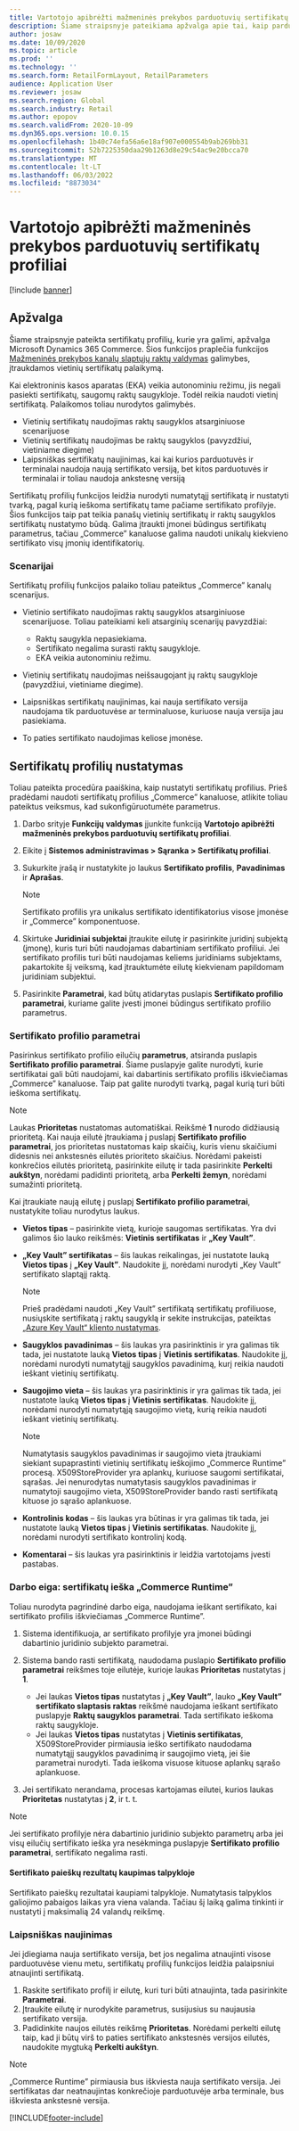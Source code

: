 ```yaml
---
title: Vartotojo apibrėžti mažmeninės prekybos parduotuvių sertifikatų profiliai
description: Šiame straipsnyje pateikiama apžvalga apie tai, kaip parduotuvėse naudojami sertifikatai.
author: josaw
ms.date: 10/09/2020
ms.topic: article
ms.prod: ''
ms.technology: ''
ms.search.form: RetailFormLayout, RetailParameters
audience: Application User
ms.reviewer: josaw
ms.search.region: Global
ms.search.industry: Retail
ms.author: epopov
ms.search.validFrom: 2020-10-09
ms.dyn365.ops.version: 10.0.15
ms.openlocfilehash: 1b40c74efa56a6e18af907e000554b9ab269bb31
ms.sourcegitcommit: 52b7225350daa29b1263d8e29c54ac9e20bcca70
ms.translationtype: MT
ms.contentlocale: lt-LT
ms.lasthandoff: 06/03/2022
ms.locfileid: "8873034"
---
```

# <a name="user-defined-certificate-profiles-for-retail-stores"></a>Vartotojo apibrėžti mažmeninės prekybos parduotuvių sertifikatų profiliai

[!include [banner](../includes/banner.md)]


## <a name="overview"></a>Apžvalga

Šiame straipsnyje pateikta sertifikatų profilių, kurie yra galimi, apžvalga Microsoft Dynamics 365 Commerce. Šios funkcijos praplečia funkcijos [Mažmeninės prekybos kanalų slaptųjų raktų valdymas](../dev-itpro/manage-secrets.md) galimybes, įtraukdamos vietinių sertifikatų palaikymą.

Kai elektroninis kasos aparatas (EKA) veikia autonominiu režimu, jis negali pasiekti sertifikatų, saugomų raktų saugykloje. Todėl reikia naudoti vietinį sertifikatą. Palaikomos toliau nurodytos galimybės.

- Vietinių sertifikatų naudojimas raktų saugyklos atsarginiuose scenarijuose
- Vietinių sertifikatų naudojimas be raktų saugyklos (pavyzdžiui, vietiniame diegime)
- Laipsniškas sertifikatų naujinimas, kai kai kurios parduotuvės ir terminalai naudoja naują sertifikato versiją, bet kitos parduotuvės ir terminalai ir toliau naudoja ankstesnę versiją

Sertifikatų profilių funkcijos leidžia nurodyti numatytąjį sertifikatą ir nustatyti tvarką, pagal kurią ieškoma sertifikatų tame pačiame sertifikato profilyje. Šios funkcijos taip pat teikia panašų vietinių sertifikatų ir raktų saugyklos sertifikatų nustatymo būdą. Galima įtraukti įmonei būdingus sertifikatų parametrus, tačiau „Commerce” kanaluose galima naudoti unikalų kiekvieno sertifikato visų įmonių identifikatorių.

### <a name="scenarios"></a>Scenarijai

Sertifikatų profilių funkcijos palaiko toliau pateiktus „Commerce” kanalų scenarijus.

- Vietinio sertifikato naudojimas raktų saugyklos atsarginiuose scenarijuose. Toliau pateikiami keli atsarginių scenarijų pavyzdžiai:

    - Raktų saugykla nepasiekiama.
    - Sertifikato negalima surasti raktų saugykloje.
    - EKA veikia autonominiu režimu.

- Vietinių sertifikatų naudojimas neišsaugojant jų raktų saugykloje (pavyzdžiui, vietiniame diegime).
- Laipsniškas sertifikatų naujinimas, kai nauja sertifikato versija naudojama tik parduotuvėse ar terminaluose, kuriuose nauja versija jau pasiekiama.
- To paties sertifikato naudojimas keliose įmonėse.

## <a name="set-up-certificate-profiles"></a>Sertifikatų profilių nustatymas

Toliau pateikta procedūra paaiškina, kaip nustatyti sertifikatų profilius. Prieš pradėdami naudoti sertifikatų profilius „Commerce” kanaluose, atlikite toliau pateiktus veiksmus, kad sukonfigūruotumėte parametrus.

1. Darbo srityje **Funkcijų valdymas** įjunkite funkciją **Vartotojo apibrėžti mažmeninės prekybos parduotuvių sertifikatų profiliai**.
2. Eikite į **Sistemos administravimas \> Sąranka \> Sertifikatų profiliai**.
3. Sukurkite įrašą ir nustatykite jo laukus **Sertifikato profilis**, **Pavadinimas** ir **Aprašas**.

    > [!NOTE]
    > Sertifikato profilis yra unikalus sertifikato identifikatorius visose įmonėse ir „Commerce” komponentuose.

3. Skirtuke **Juridiniai subjektai** įtraukite eilutę ir pasirinkite juridinį subjektą (įmonę), kuris turi būti naudojamas dabartiniam sertifikato profiliui. Jei sertifikato profilis turi būti naudojamas keliems juridiniams subjektams, pakartokite šį veiksmą, kad įtrauktumėte eilutę kiekvienam papildomam juridiniam subjektui.
4. Pasirinkite **Parametrai**, kad būtų atidarytas puslapis **Sertifikato profilio parametrai**, kuriame galite įvesti įmonei būdingus sertifikato profilio parametrus.

### <a name="certificate-profile-settings"></a>Sertifikato profilio parametrai

Pasirinkus sertifikato profilio eilučių **parametrus**, atsiranda puslapis **Sertifikato profilio parametrai**. Šiame puslapyje galite nurodyti, kurie sertifikatai gali būti naudojami, kai dabartinis sertifikato profilis iškviečiamas „Commerce” kanaluose. Taip pat galite nurodyti tvarką, pagal kurią turi būti ieškoma sertifikatų.

> [!NOTE]
> Laukas **Prioritetas** nustatomas automatiškai. Reikšmė **1** nurodo didžiausią prioritetą. Kai nauja eilutė įtraukiama į puslapį **Sertifikato profilio parametrai**, jos prioritetas nustatomas kaip skaičių, kuris vienu skaičiumi didesnis nei ankstesnės eilutės prioriteto skaičius. Norėdami pakeisti konkrečios eilutės prioritetą, pasirinkite eilutę ir tada pasirinkite **Perkelti aukštyn**, norėdami padidinti prioritetą, arba **Perkelti žemyn**, norėdami sumažinti prioritetą.

Kai įtraukiate naują eilutę į puslapį **Sertifikato profilio parametrai**, nustatykite toliau nurodytus laukus.

- **Vietos tipas** – pasirinkite vietą, kurioje saugomas sertifikatas. Yra dvi galimos šio lauko reikšmės: **Vietinis sertifikatas** ir **„Key Vault”**.
- **„Key Vault” sertifikatas** – šis laukas reikalingas, jei nustatote lauką **Vietos tipas** į **„Key Vault”**. Naudokite jį, norėdami nurodyti „Key Vault” sertifikato slaptąjį raktą.

    > [!NOTE]
    > Prieš pradėdami naudoti „Key Vault” sertifikatą sertifikatų profiliuose, nusiųskite sertifikatą į raktų saugyklą ir sekite instrukcijas, pateiktas [„Azure Key Vault“ kliento nustatymas](../../finance/localizations/setting-up-azure-key-vault-client.md).

- **Saugyklos pavadinimas** – šis laukas yra pasirinktinis ir yra galimas tik tada, jei nustatote lauką **Vietos tipas** į **Vietinis sertifikatas**. Naudokite jį, norėdami nurodyti numatytąjį saugyklos pavadinimą, kurį reikia naudoti ieškant vietinių sertifikatų.
- **Saugojimo vieta** – šis laukas yra pasirinktinis ir yra galimas tik tada, jei nustatote lauką **Vietos tipas** į **Vietinis sertifikatas**. Naudokite jį, norėdami nurodyti numatytąją saugojimo vietą, kurią reikia naudoti ieškant vietinių sertifikatų.

    > [!NOTE]
    > Numatytasis saugyklos pavadinimas ir saugojimo vieta įtraukiami siekiant supaprastinti vietinių sertifikatų ieškojimo „Commerce Runtime” procesą. X509StoreProvider yra aplankų, kuriuose saugomi sertifikatai, sąrašas. Jei nenurodytas numatytasis saugyklos pavadinimas ir numatytoji saugojimo vieta, X509StoreProvider bando rasti sertifikatą kituose jo sąrašo aplankuose.

- **Kontrolinis kodas** – šis laukas yra būtinas ir yra galimas tik tada, jei nustatote lauką **Vietos tipas** į **Vietinis sertifikatas**. Naudokite jį, norėdami nurodyti sertifikato kontrolinį kodą.
- **Komentarai** – šis laukas yra pasirinktinis ir leidžia vartotojams įvesti pastabas.

### <a name="workflow-searching-certificates-in-the-commerce-runtime"></a>Darbo eiga: sertifikatų ieška „Commerce Runtime”

Toliau nurodyta pagrindinė darbo eiga, naudojama ieškant sertifikato, kai sertifikato profilis iškviečiamas „Commerce Runtime”.

1. Sistema identifikuoja, ar sertifikato profilyje yra įmonei būdingi dabartinio juridinio subjekto parametrai.
1. Sistema bando rasti sertifikatą, naudodama puslapio **Sertifikato profilio parametrai** reikšmes toje eilutėje, kurioje laukas **Prioritetas** nustatytas į **1**.

    - Jei laukas **Vietos tipas** nustatytas į **„Key Vault”**, lauko **„Key Vault” sertifikato slaptasis raktas** reikšmė naudojama ieškant sertifikato puslapyje **Raktų saugyklos parametrai**. Tada sertifikato ieškoma raktų saugykloje.
    - Jei laukas **Vietos tipas** nustatytas į **Vietinis sertifikatas**, X509StoreProvider pirmiausia ieško sertifikato naudodama numatytąjį saugyklos pavadinimą ir saugojimo vietą, jei šie parametrai nurodyti. Tada ieškoma visuose kituose aplankų sąrašo aplankuose.

1. Jei sertifikato nerandama, procesas kartojamas eilutei, kurios laukas **Prioritetas** nustatytas į **2**, ir t. t.

> [!NOTE]
> Jei sertifikato profilyje nėra dabartinio juridinio subjekto parametrų arba jei visų eilučių sertifikato ieška yra nesėkminga puslapyje **Sertifikato profilio parametrai**, sertifikato negalima rasti.

#### <a name="caching-the-results-of-certificate-searches"></a>Sertifikato paieškų rezultatų kaupimas talpykloje

Sertifikato paieškų rezultatai kaupiami talpykloje. Numatytasis talpyklos galiojimo pabaigos laikas yra viena valanda. Tačiau šį laiką galima tinkinti ir nustatyti į maksimalią 24 valandų reikšmę.

### <a name="gradual-update"></a>Laipsniškas naujinimas

Jei įdiegiama nauja sertifikato versija, bet jos negalima atnaujinti visose parduotuvėse vienu metu, sertifikatų profilių funkcijos leidžia palaipsniui atnaujinti sertifikatą.

1. Raskite sertifikato profilį ir eilutę, kuri turi būti atnaujinta, tada pasirinkite **Parametrai**.
1. Įtraukite eilutę ir nurodykite parametrus, susijusius su naujausia sertifikato versija.
1. Padidinkite naujos eilutės reikšmę **Prioritetas**. Norėdami perkelti eilutę taip, kad ji būtų virš to paties sertifikato ankstesnės versijos eilutės, naudokite mygtuką **Perkelti aukštyn**.

> [!NOTE]
> „Commerce Runtime” pirmiausia bus iškviesta nauja sertifikato versija. Jei sertifikatas dar neatnaujintas konkrečioje parduotuvėje arba terminale, bus iškviesta ankstesnė versija.


[!INCLUDE[footer-include](../../includes/footer-banner.md)]